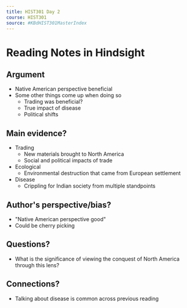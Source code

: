 ```yaml
---
title: HIST301 Day 2
course: HIST301
source: #KBdHIST301MasterIndex
---
```


# Reading Notes in Hindsight

## Argument
* Native American perspective beneficial
* Some other things come up when doing so
	* Trading was beneficial?
	* True impact of disease
	* Political shifts

## Main evidence?
* Trading
	* New materials brought to North America
	* Social and political impacts of trade
* Ecological
	* Environmental destruction that came from European settlement
* Disease
	* Crippling for Indian society from multiple standpoints

## Author's perspective/bias?
* "Native American perspective good"
* Could be cherry picking

## Questions?
* What is the significance of viewing the conquest of North America through this lens?

## Connections?
* Talking about disease is common across previous reading